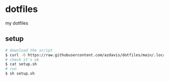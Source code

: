 # dotfiles

my dotfiles

## setup

```sh
# download the script
$ curl -O https://raw.githubusercontent.com/azdavis/dotfiles/main/.local/setup.sh
# check it's ok
$ cat setup.sh
# run
$ sh setup.sh
```
